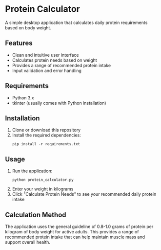 # Protein Calculator

A simple desktop application that calculates daily protein requirements based on body weight.

## Features

- Clean and intuitive user interface
- Calculates protein needs based on weight
- Provides a range of recommended protein intake
- Input validation and error handling

## Requirements

- Python 3.x
- tkinter (usually comes with Python installation)

## Installation

1. Clone or download this repository
2. Install the required dependencies:
   ```
   pip install -r requirements.txt
   ```

## Usage

1. Run the application:
   ```
   python protein_calculator.py
   ```
2. Enter your weight in kilograms
3. Click "Calculate Protein Needs" to see your recommended daily protein intake

## Calculation Method

The application uses the general guideline of 0.8-1.0 grams of protein per kilogram of body weight for active adults. This provides a range of recommended protein intake that can help maintain muscle mass and support overall health. 